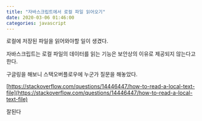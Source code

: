 ```yaml
---
title: "자바스크립트에서 로컬 파일 읽어오기"
date: 2020-03-06 01:46:00
categories: javascript
---
```


로컬에 저장된 파일을 읽어와야할 일이 생겼다.

자바스크립트는 로컬 파일의 데이터를 읽는 기능은 보안상의 이유로 제공되지 않는다고 한다.

구글링을 해보니 스택오버플로우에 누군가 질문을 해놓았다.

[https://stackoverflow.com/questions/14446447/how-to-read-a-local-text-file](https://stackoverflow.com/questions/14446447/how-to-read-a-local-text-file)

<script src="https://gist.github.com/DetegiCE/e537fc05b6db9b4aff8dc0895cd17192.js"></script>

잘된다

